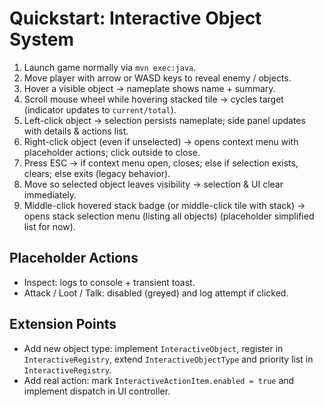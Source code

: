 # Quickstart: Interactive Object System

1. Launch game normally via `mvn exec:java`.
2. Move player with arrow or WASD keys to reveal enemy / objects.
3. Hover a visible object → nameplate shows name + summary.
4. Scroll mouse wheel while hovering stacked tile → cycles target (indicator updates to `current/total`).
5. Left-click object → selection persists nameplate; side panel updates with details & actions list.
6. Right-click object (even if unselected) → opens context menu with placeholder actions; click outside to close.
7. Press ESC → if context menu open, closes; else if selection exists, clears; else exits (legacy behavior).
8. Move so selected object leaves visibility → selection & UI clear immediately.
9. Middle-click hovered stack badge (or middle-click tile with stack) → opens stack selection menu (listing all objects) (placeholder simplified list for now).

## Placeholder Actions
- Inspect: logs to console + transient toast.
- Attack / Loot / Talk: disabled (greyed) and log attempt if clicked.

## Extension Points
- Add new object type: implement `InteractiveObject`, register in `InteractiveRegistry`, extend `InteractiveObjectType` and priority list in `InteractiveRegistry`.
- Add real action: mark `InteractiveActionItem.enabled = true` and implement dispatch in UI controller.


